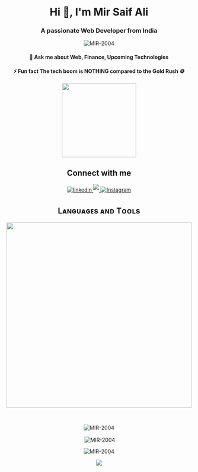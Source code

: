 <h1 align="center">Hi 👋, I'm Mir Saif Ali</h1>
<h3 align="center">A passionate Web Developer from India</h3>

<p align="center"> <img src="https://komarev.com/ghpvc/?username=MIR-2004&label=Profile%20views&color=0e75b6&style=flat" alt="MIR-2004" /> </p>
<h4 align="center">🦄 Ask me about Web, Finance, Upcoming Technologies</h4>

<h4 align="center">⚡ Fun fact The tech boom is NOTHING compared to the Gold Rush 🪙</h4>

<!-- gif -->
<div align="center">
  <img height="200" src="https://media0.giphy.com/media/v1.Y2lkPTc5MGI3NjExamNvMjBmbWI3cXUyaWo0aThoODgyZHVzNms0dDQ3OTV3aGRnemt3biZlcD12MV9pbnRlcm5hbF9naWZfYnlfaWQmY3Q9Zw/8qXJTU5oEhQZO/giphy.gif" />
</div>

<!-- Soicals -->
<h2 align="center">Connect with me</h2>
<div align="center">

<a href="https://www.linkedin.com/in/mir-saif-ali-9b9415256/" target="_blank">
<img src="https://img.shields.io/badge/linkedin-%231E77B5.svg?&style=for-the-badge&logo=linkedin&logoColor=white" alt="linkedin" style="margin-bottom: 5px;" />
</a>
  
<a href="mailto:mir.saif.ali2004@gmail.com" target="_blank">
<img src="https://img.shields.io/badge/Gmail-D14836?style=for-the-badge&logo=gmail&logoColor=white" mail style="margin-bottom: 5px;" />
</a>
<a href="https://www.instagram.com/saifa_li2345/" target="_blank">
<img src="https://img.shields.io/badge/Instagram-E4405F?style=for-the-badge&logo=instagram&logoColor=white" alt="Instagram" style="margin-bottom: 5px;" />
</a>


<!--Languages and Tools Section-->       
<h2 align="center">Lᴀɴɢᴜᴀɢᴇs ᴀɴᴅ Tᴏᴏʟs</h2> 
<p align="center">
<img width="500px"  src="https://skillicons.dev/icons?i=js,react,redux,tailwind,nodejs,express,mongo,html,css,git,vite,vscode,figma,postman,java,c,appwrite,discord,firebase,materialui,nextjs,npm,ts&perline=10"  />
</p>
<br />


<p><img align="center" src="https://github-readme-stats.vercel.app/api/top-langs?username=Mir-2004&show_icons=true&locale=en&layout=compact&theme=nightowl" alt="MIR-2004" /></p>

<p>&nbsp;<img align="center" src="https://github-readme-stats.vercel.app/api?username=Mir-2004&show_icons=true&locale=en&theme=nightowl" alt="MIR-2004" /></p>

<p><img align="center" src="https://github-readme-streak-stats.herokuapp.com/?user=Mir-2004&theme=nightowl" alt="MIR-2004" /></p>

<!--Footer--> 
<p align="center">
  <img src="https://capsule-render.vercel.app/api?type=waving&color=gradient&height=65&section=footer"/>
</p>
